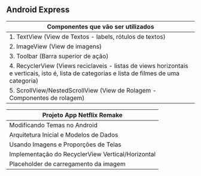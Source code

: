 ## Android Express      

| Componentes que vão ser utilizados |
| ----------------------------- |
| 1. TextView (View de Textos - labels, rótulos de textos) |
| 2. ImageView (View de imagens) |
| 3. Toolbar (Barra superior de ação) |
| 4. RecyclerView (Views reciclaveis - listas de views horizontais e verticais, isto é, lista de categorias e lista de filmes de uma categoria) |
| 5. ScrollView/NestedScrollView (View de Rolagem - Componentes de rolagem) |

| Projeto App Netflix Remake |
| ----------------------------- |
| Modificando Temas no Android |
| Arquitetura Inicial e Modelos de Dados |
| Usando Imagens e Proporções de Telas |
| Implementação do RecyclerView Vertical/Horizontal |
| Placeholder de carregamento da imagem |
